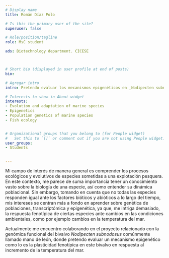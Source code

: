 ```yaml
---
# Display name
title: Román Díaz Polo

# Is this the primary user of the site?
superuser: false

# Role/position/tagline
role: MsC student

ads: Biotechnology department. CICESE



# Short bio (displayed in user profile at end of posts)
bio: 

# Agregar intro
intro: Pretendo evaluar los mecanismos epigenéticos en _Nodipecten subnodosus_ en respuesta al incremento de la temperatura del mar. 

# Interests to show in About widget
interests: 
- Evolution and adaptation of marine species
- Epigenetics
- Population genetics of marine species
- Fish ecology


# Organizational groups that you belong to (for People widget)
#   Set this to `[]` or comment out if you are not using People widget.
user_groups:
- Students


---
```


Mi campo de interés de manera general es comprender los procesos ecológicos y evolutivos de especies sometidas a una explotación pesquera. En este contexto, me parece de suma importancia tener un conocimiento vasto sobre la biología de una especie, así como entender su dinámica poblacional. Sin embargo, tomando en cuenta que no todas las especies responden igual ante los factores bióticos y abióticos a lo largo del tiempo, mis intereses se centran más a fondo en aprender sobre genética de poblaciones, transcriptómica y epigenética, ya que, me intriga demasiado, la respuesta fenotípica de ciertas especies ante cambios en las condiciones ambientales, como por ejemplo cambios en la temperatura del mar.

Actualmente me encuentro colaborando en el proyecto relacionado con la genómica funcional del bivalvo _Nodipecten subnodosus_ comúnmente llamado mano de león, donde pretendo evaluar un mecanismo epigenético como lo es la plasticidad fenotípica en este bivalvo en respuesta al incremento de la temperatura del mar.

